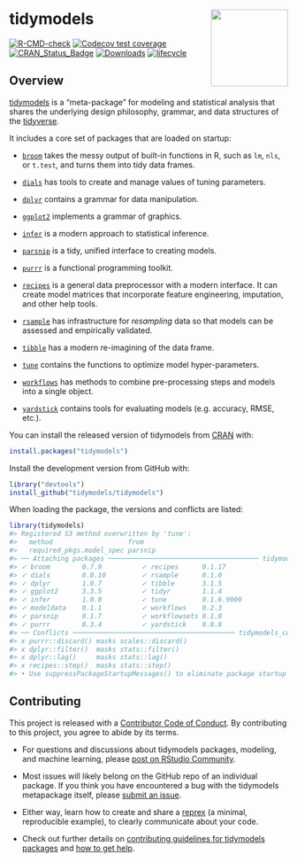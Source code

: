 
<!-- README.md is generated from README.Rmd. Please edit that file -->

# tidymodels <a href='https://tidymodels.tidymodels.org'><img src='tidymodels_hex.png' align="right" height="139" /></a>

<!-- badges: start -->

[![R-CMD-check](https://github.com/tidymodels/tidymodels/workflows/R-CMD-check/badge.svg)](https://github.com/tidymodels/tidymodels/actions)
[![Codecov test
coverage](https://codecov.io/gh/tidymodels/tidymodels/branch/main/graph/badge.svg)](https://codecov.io/gh/tidymodels/tidymodels?branch=main)
[![CRAN\_Status\_Badge](https://www.r-pkg.org/badges/version/tidymodels)](https://CRAN.r-project.org/package=tidymodels)
[![Downloads](https://cranlogs.r-pkg.org/badges/tidymodels)](https://CRAN.r-project.org/package=tidymodels)
[![lifecycle](https://img.shields.io/badge/lifecycle-stable-brightgreen.svg)](https://lifecycle.r-lib.org/articles/stages.html)

<!-- badges: end -->

## Overview

[tidymodels](https://www.tidymodels.org/) is a “meta-package” for
modeling and statistical analysis that shares the underlying design
philosophy, grammar, and data structures of the
[tidyverse](https://www.tidyverse.org/).

It includes a core set of packages that are loaded on startup:

-   [`broom`](https://broom.tidymodels.org/) takes the messy output of
    built-in functions in R, such as `lm`, `nls`, or `t.test`, and turns
    them into tidy data frames.

-   [`dials`](https://dials.tidymodels.org) has tools to create and
    manage values of tuning parameters.

-   [`dplyr`](https://dplyr.tidyverse.org) contains a grammar for data
    manipulation.

-   [`ggplot2`](https://ggplot2.tidyverse.org) implements a grammar of
    graphics.

-   [`infer`](https://infer.tidymodels.org) is a modern approach to
    statistical inference.

-   [`parsnip`](https://parsnip.tidymodels.org) is a tidy, unified
    interface to creating models.

-   [`purrr`](https://purrr.tidyverse.org) is a functional programming
    toolkit.

-   [`recipes`](https://recipes.tidymodels.org) is a general data
    preprocessor with a modern interface. It can create model matrices
    that incorporate feature engineering, imputation, and other help
    tools.

-   [`rsample`](https://rsample.tidymodels.org) has infrastructure for
    *resampling* data so that models can be assessed and empirically
    validated.

-   [`tibble`](https://tibble.tidyverse.org) has a modern re-imagining
    of the data frame.

-   [`tune`](https://tune.tidymodels.org) contains the functions to
    optimize model hyper-parameters.

-   [`workflows`](https://workflows.tidymodels.org) has methods to
    combine pre-processing steps and models into a single object.

-   [`yardstick`](https://yardstick.tidymodels.org) contains tools for
    evaluating models (e.g. accuracy, RMSE, etc.).

You can install the released version of tidymodels from
[CRAN](https://CRAN.r-project.org) with:

``` r
install.packages("tidymodels")
```

Install the development version from GitHub with:

``` r
library("devtools")
install_github("tidymodels/tidymodels")
```

When loading the package, the versions and conflicts are listed:

``` r
library(tidymodels)
#> Registered S3 method overwritten by 'tune':
#>   method                   from   
#>   required_pkgs.model_spec parsnip
#> ── Attaching packages ────────────────────────────────────── tidymodels 0.1.4 ──
#> ✓ broom        0.7.9          ✓ recipes      0.1.17    
#> ✓ dials        0.0.10         ✓ rsample      0.1.0     
#> ✓ dplyr        1.0.7          ✓ tibble       3.1.5     
#> ✓ ggplot2      3.3.5          ✓ tidyr        1.1.4     
#> ✓ infer        1.0.0          ✓ tune         0.1.6.9000
#> ✓ modeldata    0.1.1          ✓ workflows    0.2.3     
#> ✓ parsnip      0.1.7          ✓ workflowsets 0.1.0     
#> ✓ purrr        0.3.4          ✓ yardstick    0.0.8
#> ── Conflicts ───────────────────────────────────────── tidymodels_conflicts() ──
#> x purrr::discard() masks scales::discard()
#> x dplyr::filter()  masks stats::filter()
#> x dplyr::lag()     masks stats::lag()
#> x recipes::step()  masks stats::step()
#> • Use suppressPackageStartupMessages() to eliminate package startup messages
```

## Contributing

This project is released with a [Contributor Code of
Conduct](https://contributor-covenant.org/version/2/0/CODE_OF_CONDUCT.html).
By contributing to this project, you agree to abide by its terms.

-   For questions and discussions about tidymodels packages, modeling,
    and machine learning, please [post on RStudio
    Community](https://community.rstudio.com/new-topic?category_id=15&tags=tidymodels,question).

-   Most issues will likely belong on the GitHub repo of an individual
    package. If you think you have encountered a bug with the tidymodels
    metapackage itself, please [submit an
    issue](https://github.com/tidymodels/tidymodels/issues).

-   Either way, learn how to create and share a
    [reprex](https://reprex.tidyverse.org/articles/articles/learn-reprex.html)
    (a minimal, reproducible example), to clearly communicate about your
    code.

-   Check out further details on [contributing guidelines for tidymodels
    packages](https://www.tidymodels.org/contribute/) and [how to get
    help](https://www.tidymodels.org/help/).
